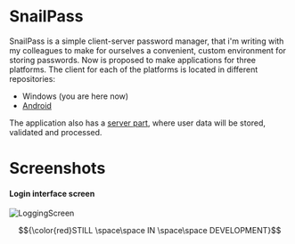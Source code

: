 # SnailPass
SnailPass is a simple client-server password manager, that i'm writing with my colleagues to make for ourselves a convenient, custom environment for storing passwords.
Now is proposed to make applications for three platforms. The client for each of the platforms is located in different repositories:
- Windows (you are here now)
- [Android](https://github.com/IlyaYDen/SnailPasswordManager)
<!-- -->
The application also has a [server part](https://github.com/rebmanop/SnailPass-REST-API), where user data will be stored, validated and processed.

# Screenshots
#### Login interface screen
![LoggingScreen](https://user-images.githubusercontent.com/95579070/204347287-8c84d3cf-d271-40c8-aab5-f13a84e7530d.png)

$${\color{red}STILL \space\space IN \space\space DEVELOPMENT}$$
